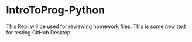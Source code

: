 # IntroToProg-Python
This Rep. will be used for reviewing homework files.
This is some new text for testing GitHub Desktop.
